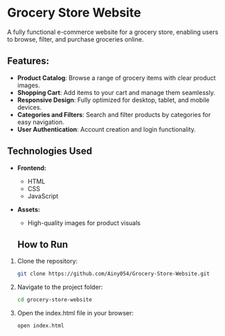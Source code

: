 # Grocery Store Website
A fully functional e-commerce website for a grocery store, enabling users to browse, filter, and purchase groceries online.
## Features:
- **Product Catalog**: Browse a range of grocery items with clear product images.
- **Shopping Cart**: Add items to your cart and manage them seamlessly.
- **Responsive Design**: Fully optimized for desktop, tablet, and mobile devices.
- **Categories and Filters**: Search and filter products by categories for easy navigation.
- **User Authentication**: Account creation and login functionality.


## Technologies Used

- **Frontend:**  
  - HTML  
  - CSS  
  - JavaScript  
- **Assets:**  
  - High-quality images for product visuals
 
  ## How to Run
1. Clone the repository:
   ```bash
   git clone https://github.com/Ainy054/Grocery-Store-Website.git


2. Navigate to the project folder:
   ```bash
   cd grocery-store-website


4. Open the index.html file in your browser:
   ```bash
   open index.html

  







